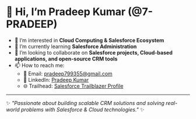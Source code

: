 # 👋 Hi, I’m Pradeep Kumar (@7-PRADEEP)

- 👀 I’m interested in **Cloud Computing & Salesforce Ecosystem**  
- 🌱 I’m currently learning **Salesforce Administration**  
- 💞️ I’m looking to collaborate on **Salesforce projects, Cloud-based applications, and open-source CRM tools**  
- 📫 How to reach me:  
   - 📧 Email: pradeep799355@gmail.com  
   - 💼 LinkedIn: [Pradeep Kumar](https://www.linkedin.com/in/pradeepkumar-sf)  
   - 🌐 Trailhead: [Salesforce Trailblazer Profile](https://www.salesforce.com/trailblazer/zthfq3uv42jh6465vv)  

---

✨ _"Passionate about building scalable CRM solutions and solving real-world problems with Salesforce & Cloud technologies."_ ✨
